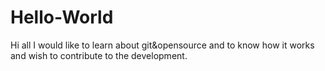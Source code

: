 # Hello-World

Hi all
 I would like to learn about git&opensource  and to know how it works and wish to contribute  to the development.
